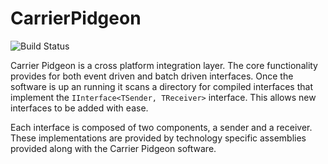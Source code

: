 # CarrierPidgeon

![Build Status](https://codejanitor.dynu.net/jenkins/buildStatus/icon?job=CarrierPidgeon)

Carrier Pidgeon is a cross platform integration layer. The core functionality provides for both event driven and batch driven interfaces. Once the software is up an running it scans a directory for compiled interfaces that implement the ```IInterface<TSender, TReceiver>``` interface. This allows new interfaces to be added with ease.

Each interface is composed of two components, a sender and a receiver. These implementations are provided by technology specific assemblies provided along with the Carrier Pidgeon software. 
